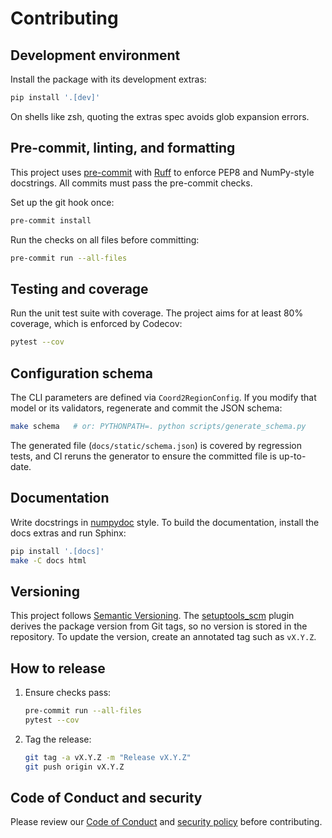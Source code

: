 # Contributing

## Development environment

Install the package with its development extras:

```bash
pip install '.[dev]'
```

On shells like zsh, quoting the extras spec avoids glob expansion errors.

## Pre-commit, linting, and formatting

This project uses [pre-commit](https://pre-commit.com) with
[Ruff](https://github.com/astral-sh/ruff) to enforce PEP8 and NumPy-style
docstrings. All commits must pass the pre-commit checks.

Set up the git hook once:

```bash
pre-commit install
```

Run the checks on all files before committing:

```bash
pre-commit run --all-files
```

## Testing and coverage

Run the unit test suite with coverage. The project aims for at least 80%
coverage, which is enforced by Codecov:

```bash
pytest --cov
```

## Configuration schema

The CLI parameters are defined via `Coord2RegionConfig`. If you modify that model or its validators, regenerate and commit the JSON schema:

```bash
make schema   # or: PYTHONPATH=. python scripts/generate_schema.py
```

The generated file (`docs/static/schema.json`) is covered by regression tests, and CI reruns the generator to ensure the committed file is up-to-date.

## Documentation

Write docstrings in [numpydoc](https://numpydoc.readthedocs.io) style. To build
the documentation, install the docs extras and run Sphinx:

```bash
pip install '.[docs]'
make -C docs html
```

## Versioning

This project follows [Semantic Versioning](https://semver.org). The
[setuptools_scm](https://github.com/pypa/setuptools_scm) plugin derives the
package version from Git tags, so no version is stored in the repository. To
update the version, create an annotated tag such as `vX.Y.Z`.

## How to release

1. Ensure checks pass:

   ```bash
   pre-commit run --all-files
   pytest --cov
   ```

2. Tag the release:

   ```bash
   git tag -a vX.Y.Z -m "Release vX.Y.Z"
   git push origin vX.Y.Z
   ```

## Code of Conduct and security

Please review our [Code of Conduct](CODE_OF_CONDUCT.md) and
[security policy](SECURITY.md) before contributing.
